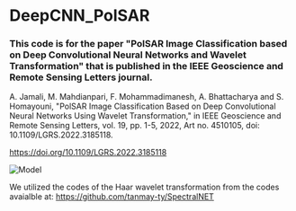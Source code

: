 # DeepCNN_PolSAR

### This code is for the paper "PolSAR Image Classification based on Deep Convolutional Neural Networks and Wavelet Transformation" that is published in the IEEE Geoscience and Remote Sensing Letters journal.

A. Jamali, M. Mahdianpari, F. Mohammadimanesh, A. Bhattacharya and S. Homayouni, "PolSAR Image Classification Based on Deep Convolutional Neural Networks Using Wavelet Transformation," in IEEE Geoscience and Remote Sensing Letters, vol. 19, pp. 1-5, 2022, Art no. 4510105, doi: 10.1109/LGRS.2022.3185118.

https://doi.org/10.1109/LGRS.2022.3185118

![Model](https://user-images.githubusercontent.com/22929034/174269444-d658cbcc-b08a-46ad-b8bf-cc2b039a84dd.png)


We utilized the codes of the Haar wavelet transformation from the codes avaialble at:
https://github.com/tanmay-ty/SpectralNET

